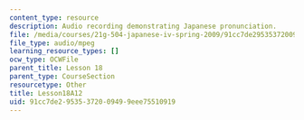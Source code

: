 ```yaml
---
content_type: resource
description: Audio recording demonstrating Japanese pronunciation.
file: /media/courses/21g-504-japanese-iv-spring-2009/91cc7de29535372009499eee75510919_Lesson18A12.mp3
file_type: audio/mpeg
learning_resource_types: []
ocw_type: OCWFile
parent_title: Lesson 18
parent_type: CourseSection
resourcetype: Other
title: Lesson18A12
uid: 91cc7de2-9535-3720-0949-9eee75510919
---
```

